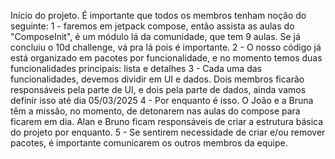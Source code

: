 Início do projeto.
É importante que todos os membros tenham noção do seguinte:
1 - faremos em jetpack compose, então assista as aulas do "ComposeInit", é um módulo lá da comunidade, que tem 9 aulas. Se já concluiu o 10d challenge, vá pra lá pois é importante.
2 - O nosso código já está organizado em pacotes por funcionalidade, e no momento temos duas funcionalidades principais: lista e detalhes
3 - Cada uma das funcionalidades, devemos dividir em UI e dados. Dois membros ficarão responsáveis pela parte de UI, e dois pela parte de dados, ainda vamos definir isso até dia 05/03/2025
4 - Por enquanto é isso. O João e a Bruna têm a missão, no momento, de detonarem nas aulas do compose para ficarem em dia. Alan e Bruno ficam responsáveis de criar a estrutura básica do projeto por enquanto.
5 - Se sentirem necessidade de criar e/ou remover pacotes, é importante comunicarem os outros membros da equipe.
